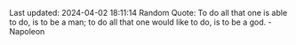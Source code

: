 Last updated: 2024-04-02 18:11:14
Random Quote: To do all that one is able to do, is to be a man; to do all that one would like to do, is to be a god. - Napoleon